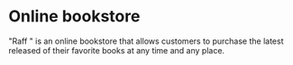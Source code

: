 # Online bookstore
"Raff " is an online bookstore that allows customers to purchase the latest released of their favorite books at any time and any place.
